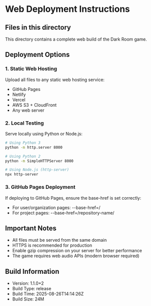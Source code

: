 # Web Deployment Instructions

## Files in this directory
This directory contains a complete web build of the Dark Room game.

## Deployment Options

### 1. Static Web Hosting
Upload all files to any static web hosting service:
- GitHub Pages
- Netlify
- Vercel
- AWS S3 + CloudFront
- Any web server

### 2. Local Testing
Serve locally using Python or Node.js:
```bash
# Using Python 3
python -m http.server 8000

# Using Python 2
python -m SimpleHTTPServer 8000

# Using Node.js (http-server)
npx http-server
```

### 3. GitHub Pages Deployment
If deploying to GitHub Pages, ensure the base-href is set correctly:
- For user/organization pages: --base-href=/
- For project pages: --base-href=/repository-name/

## Important Notes
- All files must be served from the same domain
- HTTPS is recommended for production
- Enable gzip compression on your server for better performance
- The game requires web audio APIs (modern browser required)

## Build Information
- Version: 1.1.0+2
- Build Type: release
- Build Time: 2025-08-26T14:14:26Z
- Build Size:  24M
